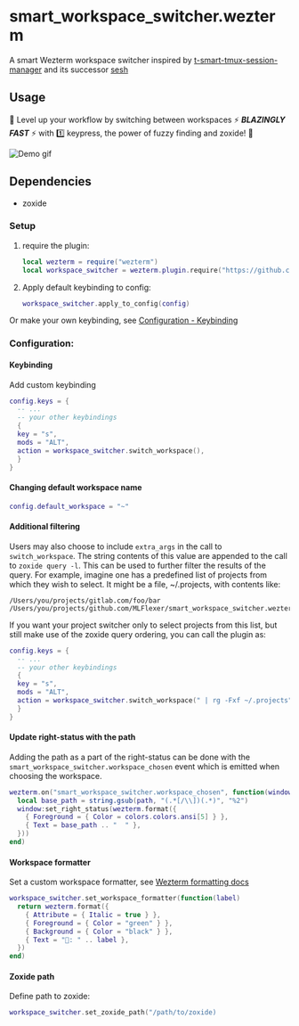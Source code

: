 # smart_workspace_switcher.wezterm

A smart Wezterm workspace switcher inspired by [t-smart-tmux-session-manager](https://github.com/joshmedeski/t-smart-tmux-session-manager) and its successor [sesh](https://github.com/joshmedeski/sesh)

## Usage

💨 Level up your workflow by switching between workspaces ⚡ ***BLAZINGLY FAST*** ⚡ with 1️⃣ keypress, the power of fuzzy finding and zoxide! 💨

![Demo gif](https://github.com/MLFlexer/smart_workspace_switcher.wezterm/assets/75012728/a4f82fcf-5304-4891-a1e2-346767678dc6)

## Dependencies

* zoxide

### Setup

1. require the plugin:

    ```lua
    local wezterm = require("wezterm")
    local workspace_switcher = wezterm.plugin.require("https://github.com/MLFlexer/smart_workspace_switcher.wezterm")
    ```

2. Apply default keybinding to config:

    ```lua
    workspace_switcher.apply_to_config(config)
    ```

Or make your own keybinding, see [Configuration - Keybinding](#Keybinding)


### Configuration:
#### Keybinding
Add custom keybinding

  ```lua
  config.keys = {
    -- ...
    -- your other keybindings
    {
    key = "s",
    mods = "ALT",
    action = workspace_switcher.switch_workspace(),
    }
  }
  ```

#### Changing default workspace name
```lua
config.default_workspace = "~"
```

#### Additional filtering

Users may also choose to include `extra_args` in the call to `switch_workspace`. The string contents of this value are appended to the call to `zoxide query -l`. This can be used to further filter the results of the query. For example, imagine one has a predefined list of projects from which they wish to select. It might be a file, ~/.projects, with contents like:

```
/Users/you/projects/gitlab.com/foo/bar
/Users/you/projects/github.com/MLFlexer/smart_workspace_switcher.wezterm
```

If you want your project switcher only to select projects from this list, but still make use of the zoxide query ordering, you can call the plugin as:

  ```lua
  config.keys = {
    -- ...
    -- your other keybindings
    {
    key = "s",
    mods = "ALT",
    action = workspace_switcher.switch_workspace(" | rg -Fxf ~/.projects"),
    }
  }
  ```

#### Update right-status with the path
Adding the path as a part of the right-status can be done with the `smart_workspace_switcher.workspace_chosen` event which is emitted when choosing the workspace.

  ```lua
  wezterm.on("smart_workspace_switcher.workspace_chosen", function(window, path)
    local base_path = string.gsub(path, "(.*[/\\])(.*)", "%2")
    window:set_right_status(wezterm.format({
      { Foreground = { Color = colors.colors.ansi[5] } },
      { Text = base_path .. "  " },
    }))
  end)
  ```
#### Workspace formatter
Set a custom workspace formatter, see [Wezterm formatting docs](https://wezfurlong.org/wezterm/config/lua/wezterm/format.html)

  ```lua
  workspace_switcher.set_workspace_formatter(function(label)
    return wezterm.format({
      { Attribute = { Italic = true } },
      { Foreground = { Color = "green" } },
      { Background = { Color = "black" } },
      { Text = "󱂬: " .. label },
    })
  end)
  ```
#### Zoxide path
Define path to zoxide:

  ```lua
  workspace_switcher.set_zoxide_path("/path/to/zoxide)
  ```
